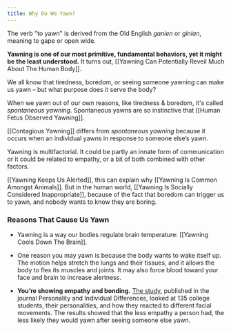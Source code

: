 ```yaml
---
title: Why Do We Yawn?
---
```


The verb "to yawn" is derived from the Old English *ganien* or *ginian*, meaning to gape or open wide.

**Yawning is one of our most primitive, fundamental behaviors, yet it might be the least understood.** It turns out, [[Yawning Can Potentially Reveil Much About The Human Body]].

We all know that tiredness, boredom, or seeing someone yawning can make us yawn – but what purpose does it serve the body?

When we yawn out of our own reasons, like tiredness & boredom, it's called *spontaneous yawning*. Spontaneous yawns are so instinctive that [[Human Fetus Observed Yawning]].

[[Contagious Yawning]] differs from *spontaneous yawning* because it occurs when an individual yawns in response to someone else’s yawn.

Yawning is multifactorial. It could be partly an innate form of communication or it could be related to empathy, or a bit of both combined with other factors.

[[Yawning Keeps Us Alerted]], this can explain why [[Yawning Is Common Amongst Animals]]. But in the human world, [[Yawning Is Socially Considered Inappropriate]], because of the fact that boredom can trigger us to yawn, and nobody wants to know they are boring.
### Reasons That Cause Us Yawn

- Yawning is a way our bodies regulate brain temperature: [[Yawning Cools Down The Brain]].

- One reason you may yawn is because the body wants to wake itself up. The motion helps stretch the lungs and their tissues, and it allows the body to flex its muscles and joints. It may also force blood toward your face and brain to increase alertness.

- **You’re showing empathy and bonding.** [The study](http://www.sciencedirect.com/science/article/pii/S0191886915003645), published in the journal Personality and Individual Differences, looked at 135 college students, their personalities, and how they reacted to different facial movements. The results showed that the less empathy a person had, the less likely they would yawn after seeing someone else yawn.
